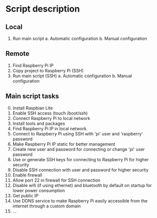 # Script description

## Local

1. Run main script
	a. Automatic configuration
	b. Manual configuration


## Remote

1. Find Raspberry Pi IP
2. Copy project to Raspberry Pi (SSH)
3. Run main script (SSH)
	a. Automatic configuration
	b. Manual configuration


## Main script tasks

00. Install Raspbian Lite
01. Enable SSH access (touch /boot/ssh)
02. Connect Raspberry Pi to local network
03. Install tools and packages
04. Find Raspberry Pi IP in local network
05. Connect to Raspberry Pi using SSH with 'pi' user and 'raspberry' password
06. Make Raspberry Pi IP static for better management
07. Create new user and password for connecting or change 'pi' user password
08. Use or generate SSH keys for connecting to Raspberry Pi for higher security
09. Disable SSH connection with user and password for higher security
10. Enable firewall
11. Allow port 22 in firewall for SSH connection
12. Disable wifi (if using ethernet) and bluetooth by default on startup for lower power consumption
13. Get public IP
14. Use DDNS service to make Raspberry Pi easily accessible from the internet through a custom domain
15. ...

